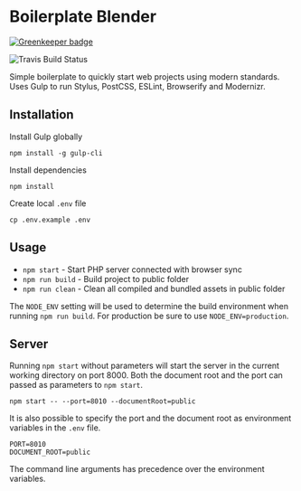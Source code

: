 
# Boilerplate Blender

[![Greenkeeper badge](https://badges.greenkeeper.io/ardentic/boilerplate-blender.svg)](https://greenkeeper.io/)

![Travis Build Status](https://travis-ci.org/ardentic/boilerplate-blender.svg?branch=master)

Simple boilerplate to quickly start web projects using modern standards. Uses Gulp to run Stylus, PostCSS, ESLint, Browserify and Modernizr.

## Installation

Install Gulp globally
```
npm install -g gulp-cli
```

Install dependencies
```
npm install
```

Create local `.env` file
```
cp .env.example .env
```

## Usage

* `npm start` - Start PHP server connected with browser sync
* `npm run build` - Build project to public folder
* `npm run clean` - Clean all compiled and bundled assets in public folder

The `NODE_ENV` setting will be used to determine the build environment when running `npm run build`. For production be sure to use `NODE_ENV=production`.

## Server

Running `npm start` without parameters will start the server in the current working directory on port 8000. Both the document root and the port can passed as parameters to `npm start`.

```
npm start -- --port=8010 --documentRoot=public
```

It is also possible to specify the port and the document root as environment variables in the `.env` file.

```
PORT=8010
DOCUMENT_ROOT=public
```

The command line arguments has precedence over the environment variables.
